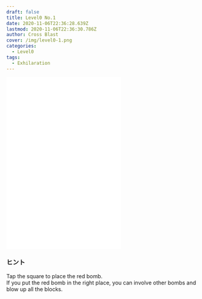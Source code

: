 ```yaml
---
draft: false
title: Level0 No.1
date: 2020-11-06T22:36:28.639Z
lastmod: 2020-11-06T22:36:30.786Z
author: Cross Blast
cover: /img/level0-1.png
categories:
  - Level0
tags:
  - Exhilaration
---
```

<iframe style="height: 450px;" src="//fervent-lumiere-0e0ee3.netlify.app/#/blast/level0-1" frameborder="0" scrolling="no" allowfullscreen=""></iframe>

### ヒント

Tap the square to place the red bomb.\
If you put the red bomb in the right place, you can involve other bombs and blow up all the blocks.